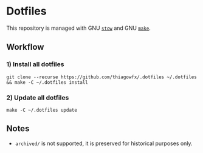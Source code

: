 # Dotfiles

This repository is managed with GNU [`stow`][stow] and GNU [`make`][make].

[make]: https://www.gnu.org/software/make/
[stow]: https://www.gnu.org/software/stow/

## Workflow

### 1) Install all dotfiles

```
git clone --recurse https://github.com/thiagowfx/.dotfiles ~/.dotfiles && make -C ~/.dotfiles install
```

### 2) Update all dotfiles

```
make -C ~/.dotfiles update
```

## Notes

- `archived/` is not supported, it is preserved for historical purposes only.
